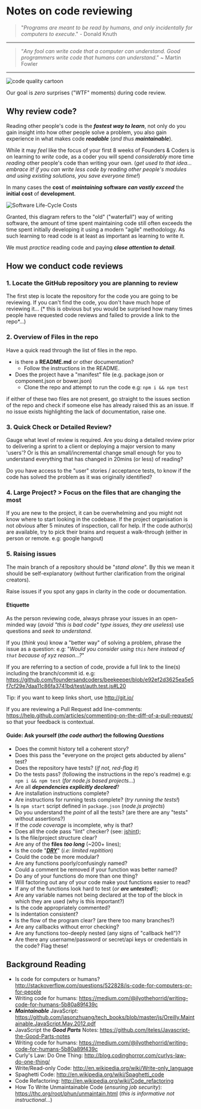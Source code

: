 # Notes on code reviewing

> "*Programs are meant to be read by humans,
> and only incidentally for computers to execute*." - Donald Knuth
- - -

> “*Any fool can write code that a computer can understand.
> Good programmers write code that humans can understand*.”
> ~ Martin Fowler
- - -

![code quality cartoon](http://i.imgur.com/IC3cJde.png "code quality cartoon")

Our goal is *zero* surprises ("WTF" moments) during code review.

## Why review code?

Reading other people's code is the ***fastest way to learn***,
not only do you gain insight into how other people solve a problem,
you also gain experience in what makes code ***readable*** (*and thus* ***maintainable***).

While it may *feel* like the focus of your first 8 weeks of Founders &
Coders is on learning to *write* code, as a coder you will spend *considerably* more time *reading* other people's code than writing your own. (*get used to that idea... embrace it! if you can write less code by reading other people's modules and using existing solutions, you save everyone time!*)

In many cases the **cost** of ***maintaining*** **software** ***can vastly exceed*** the **initial cost** of **development**.

![Software Life-Cycle Costs](http://i.imgur.com/ehEmfA1.jpg)

Granted, this diagram refers to the "old" ("waterfall") way of writing software, the amount of time spent maintaining code still often exceeds
the time spent initially developing it using a modern "agile" methodology. As such learning to read code is at least as important as learning to write it.

We must *practice* reading code and paying ***close attention to detail***.

## How we conduct code reviews

### 1. Locate the GitHub repository you are planning to review

The first step is locate the repository for the code you are going to be reviewing. If you can't find the code, you don't have much hope of reviewing it... (* this is obvious but you would be surprised how many times people have requested code reviews and failed to provide a link to the repo*...)

### 2. Overview of Files in the repo

Have a quick read through the list of files in the repo.

+ is there a **README.md** or other documentation?
  + Follow the instructions in the README.
+ Does the project have a "manifest" file
(e.g. package.json or component.json or bower.json)
  + Clone the repo and attempt to run the code e.g:
  `npm i && npm test`

if either of these two files are not present, go straight to the issues section of the repo and check if someone else has already raised this as an issue. If no issue exists highlighting the lack of documentation, raise one.

### 3. Quick Check or Detailed Review?

Gauge what level of review is required.
Are you doing a detailed review prior to delivering a sprint to a client or deploying a major version to many 'users'?
Or is this an small/incremental change small enough for you to understand everything that has changed in 20mins (or less) of reading?

Do you have access to the "user" stories / acceptance tests, to know if the code has solved the problem as it was originally identified?

### 4. Large Project? > Focus on the files that are changing the most

If you are new to the project, it can be overwhelming and you might not know where to start looking in the codebase. If the project organisation is not *obvious* after 5 minutes of inspection, call for help.
If the code author(s) are available, try to pick their brains and request a walk-through (either in person or remote. e.g: google hangout)

### 5. Raising issues

The main branch of a repository should be "*stand alone*".
By this we mean it should be self-explanatory (without further clarification from the original creators).

Raise issues if you spot any gaps in clarity in the code or documentation.

#### Etiquette

As the person reviewing code, always phrase your issues in an open-minded way (*avoid "this is bad code" type issues, they are useless*) use questions and *seek to understand*.

If you (*think* you) know a "better way" of solving a problem, phrase the issue as a question: e.g:
"*Would you consider using `this` here instead of `that` because of xyz reason...?*"

If you are referring to a section of code, provide a full link to the line(s) including the branch/commit id. e.g: https://github.com/foundersandcoders/beekeeper/blob/e92ef2d3625ea5e5f7cf29e7daa11c86fa3741bd/test/auth.test.js#L20

Tip: if you want to keep links short, use http://git.io/

If you are reviewing a Pull Request add line-comments: https://help.github.com/articles/commenting-on-the-diff-of-a-pull-request/ so that your feedback is contextual.

#### Guide: Ask yourself (*the code author*) the following *Questions*

+ Does the commit history tell a coherent story?
+ Does this pass the "everyone on the project gets abducted by aliens" test?
+ Does the repository have tests? (*if not, red-flag it*)
+ Do the tests pass? (following the instructions in the repo's readme) e.g: `npm i && npm test` (*for node.js based projects...*)
+ Are all ***dependencies explicitly declared***?
+ Are installation instructions complete?
+ Are instructions for running tests complete? (*try running the tests!*)
+ Is `npm start` script defined in `package.json` (*node.js projects*)
+ Do you understand the *point* of all the tests? (are there are any "tests" without assertions?)
+ If the *code coverage* is incomplete, why is that?
+ Does all the code pass "lint" checker? (see: [jshint](https://github.com/docdis/learn-jshint));
+ Is the file/project structure clear?
+ Are any of the **files** ***too long*** (~200+ lines);
+ Is the code  "[***DRY***](http://en.wikipedia.org/wiki/Don%27t_repeat_yourself)"
(*i.e: limited repitition*)
+ Could the code be more modular?
+ Are any functions poorly/confusingly named?
+ Could a comment be removed if your function was better named?
+ Do any of your functions do more than one thing?
+ Will factoring out any of your code make yout functions easier to read?
+ If any of the functions look hard to test (*or* ***are untested***!);
+ Are any variable names not being declared at the top of the block in which they are used (why is this important?)
+ Is the code appropriately commented?
+ Is indentation consistent?
+ Is the flow of the program clear? (are there too many branches?)
+ Are any callbacks without error checking?
+ Are any functions too-deeply nested (any signs of "callback hell")?
+ Are there any username/password or secret/api keys or credentials in the code? Flag these!

## Background Reading

+ Is code for computers or humans?
http://stackoverflow.com/questions/522828/is-code-for-computers-or-for-people
+ Writing code for humans:  https://medium.com/@ilyothehorrid/writing-code-for-humans-5b80a89f439c
+ ***Maintainable*** JavaScript:
https://github.com/jasonzhuang/tech_books/blob/master/js/Oreilly.Maintainable.JavaScript.May.2012.pdf
+ JavaScript the ***Good Parts*** Notes:
https://github.com/iteles/Javascript-the-Good-Parts-notes
+ Writing code for humans:
https://medium.com/@ilyothehorrid/writing-code-for-humans-5b80a89f439c
+ Curly's Law: Do One Thing:
http://blog.codinghorror.com/curlys-law-do-one-thing/
+ Write/Read-only Code: http://en.wikipedia.org/wiki/Write-only_language
+ Spaghetti Code:
http://en.wikipedia.org/wiki/Spaghetti_code
+ Code Refactoring:
http://en.wikipedia.org/wiki/Code_refactoring
+ How To Write Unmaintainable Code (*ensuring job security*):
https://thc.org/root/phun/unmaintain.html
(*this is informative not instructional*...)